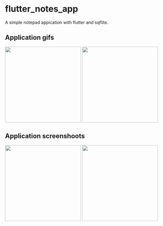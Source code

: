 # flutter_notes_app

A simple notepad appication with flutter and sqflite.

## Application gifs
<img src="edit.gif" width="250"> 
<img src="delete.gif" width="250">

## Application screenshoots
<img src="add_note_page.bmp" width="250"> 
<img src="note_list_page.bmp" width="250">


